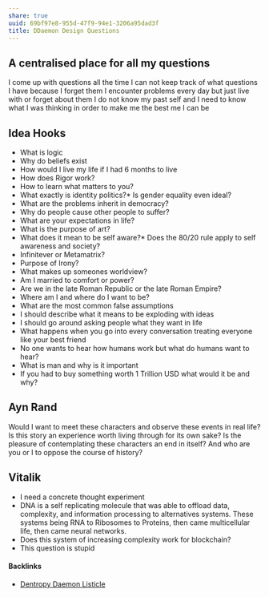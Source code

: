 ```yaml
---
share: true
uuid: 69bf97e8-955d-47f9-94e1-3206a95dad3f
title: DDaemon Design Questions
---
```

## A centralised place for all my questions

I come up with questions all the time I can not keep track of what questions I have because I forget them I encounter problems every day but just live with or forget about them I do not know my past self and I need to know what I was thinking in order to make me the best me I can be

## Idea Hooks

* What is logic
* Why do beliefs exist
* How would I live my life if I had 6 months to live
* How does Rigor work?
* How to learn what matters to you?
* What exactly is identity politics?* Is gender equality even ideal?
* What are the problems inherit in democracy?
* Why do people cause other people to suffer?
* What are your expectations in life?
* What is the purpose of art?
* What does it mean to be self aware?* Does the 80/20 rule apply to self awareness and society?
* Infinitever or Metamatrix?
* Purpose of Irony?
* What makes up someones worldview?
* Am I married to comfort or power?
* Are we in the late Roman Republic or the late Roman Empire?
* Where am I and where do I want to be?
* What are the most common false assumptions
* I should describe what it means to be exploding with ideas
* I should go around asking people what they want in life
* What happens when you go into every conversation treating everyone like your best friend
* No one wants to hear how humans work but what do humans want to hear?
* What is man and why is it important
* If you had to buy something worth 1 Trillion USD what would it be and why?

## Ayn Rand

Would I want to meet these characters and observe these events in real life? Is this story an experience worth living through for its own sake? Is the pleasure of contemplating these characters an end in itself? And who are you or I to oppose the course of history?

## Vitalik

* I need a concrete thought experiment
* DNA is a self replicating molecule that was able to offload data, complexity, and information processing to alternatives systems. These systems being RNA to Ribosomes to Proteins, then came multicellular life, then came neural networks.
* Does this system of increasing complexity work for blockchain?
* This question is stupid


#### Backlinks

* [Dentropy Daemon Listicle](/15c66694-3dc9-4115-afb8-887a6e52ffea)